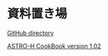 # 資料置き場

[GitHub directory](https://github.com/tenoto/repository)

[ASTRO-H CookBook version 1.02](https://github.com/tenoto/repository/blob/master/docs/AHCookBook_v1.02.pdf) 
